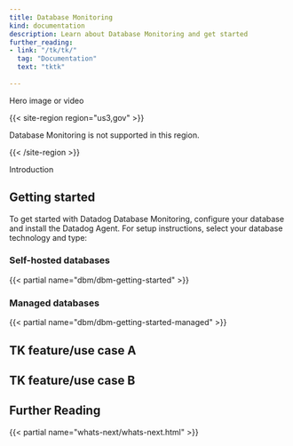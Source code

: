 ```yaml
---
title: Database Monitoring
kind: documentation
description: Learn about Database Monitoring and get started
further_reading:
- link: "/tk/tk/"
  tag: "Documentation"
  text: "tktk"
  
---
```


Hero image or video

{{< site-region region="us3,gov" >}} 

Database Monitoring is not supported in this region.

{{< /site-region >}}

Introduction

## Getting started

To get started with Datadog Database Monitoring, configure your database and install the Datadog Agent. For setup instructions, select your database technology and type:

### Self-hosted databases

{{< partial name="dbm/dbm-getting-started" >}}
<p></p>

### Managed databases

{{< partial name="dbm/dbm-getting-started-managed" >}} 
<p></p>

## TK feature/use case A
<p></p>

## TK feature/use case B
<p></p>

## Further Reading

{{< partial name="whats-next/whats-next.html" >}}
